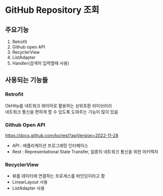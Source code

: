 # GitHub Repository 조회

## 주요기능
1. Retrofit
2. Github open API
3. RecyclerView
4. ListAdapter
5. Handler(검색어 입력할때 사용)

## 사용되는 기능들

### Retrofit
OkHttp를 네트워크 레이어로 활용하는 상위호환 라이브러리  
네트워크 통신을 편하게 할 수 있도록 도와주는 기능이 많이 있음

### Github Open API
https://docs.github.com/ko/rest?apiVersion=2022-11-28
- API : 애플리케이션 프로그래밍 인터페이스
- Rest : Representational State Transfer, 일종의 네트워크 통신을 위한 아키택처

### RecyclerView
- 뷰를 데이터에 연결하는 프로세스를 바인딩이라고 함
- LinearLayout 사용
- ListAdapter 사용